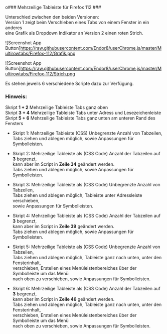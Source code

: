 o### Mehrzeilige Tableiste für Firefox 112 ###

Unterschied zwischen den beiden Versionen:    
Version 1 zeigt beim Verschieben eines Tabs von einem Fenster in ein anderes    
eine Grafik als Dropdown Indikator an Version 2 einen roten Strich.

![Screenshot App Button]https://raw.githubusercontent.com/Endor8/userChrome.js/master/Multirowtabs/Firefox-112/Grafik.png
 
![Screenshot App Button]https://raw.githubusercontent.com/Endor8/userChrome.js/master/Multirowtabs/Firefox-112/Strich.png      

Es stehen jeweils 6 verschiedene Scripte dazu zur Verfügung.    

### Hinweis:
Skript **1 + 2** Mehrzeilige Tableiste Tabs ganz oben    
Skript **3 + 4** Mehrzeilige Tableiste Tabs unter Adress und Lesezeichenleiste    
Skript **5 + 6** Mehrzeilige Tableiste Tabs ganz unten am unteren Rand des Fensters 

* Skript 1:  Mehrzeilige Tableiste (CSS) Unbegrenzte Anzahl von Tabzeilen,    
Tabs ziehen und ablegen möglich, sowie Anpassungen für Symbolleisten.         

* Skript 2: Mehrzeilige Tableiste als (CSS Code) Anzahl der Tabzeilen auf **3** begrenzt,    
kann aber im Script in **Zeile 34**  geändert werden.     
Tabs ziehen und ablegen möglich, sowie Anpassungen für Symbolleisten.
     
* Skript 3: Mehrzeilige Tableiste als (CSS Code) Unbegrenzte Anzahl von Tabzeilen,     
Tabs ziehen und ablegen möglich, Tableiste unter Adressleiste verschieben,     
sowie Anpassungen für Symbolleisten.         

* Skript 4: Mehrzeilige Tableiste als (CSS Code) Anzahl der Tabzeilen auf **3** begrenzt,    
kann aber im Script in **Zeile 39** geändert werden.      
Tabs ziehen und ablegen möglich, sowie Anpassungen für Symbolleisten.           

* Skript 5: Mehrzeilige Tableiste als (CSS Code) Unbegrenzte Anzahl von Tabzeilen,     
Tabs ziehen und ablegen möglich, Tableiste ganz nach unten, unter den Fensterinhalt,    
verschieben, Erstellen eines Menüleistenbereiches über der Symbolleiste um das Menü    
nach oben zu verschieben, sowie Anpassungen für Symbolleisten.   

* Skript 6: Mehrzeilige Tableiste als (CSS Code) Anzahl der Tabzeilen auf **3** begrenzt,   
kann aber im Script in **Zeile 46** geändert werden.     
Tabs ziehen und ablegen möglich, Tableiste ganz nach unten, unter den Fensterinhalt,    
verschieben, Erstellen eines Menüleistenbereiches über der Symbolleiste um das Menü     
nach oben zu verschieben, sowie Anpassungen für Symbolleisten.   
